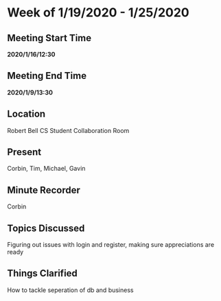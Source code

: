 # Week of 1/19/2020 - 1/25/2020

## Meeting Start Time

**2020/1/16/12:30**

## Meeting End Time

**2020/1/9/13:30**

## Location

Robert Bell CS Student Collaboration Room

## Present

Corbin, Tim, Michael, Gavin

## Minute Recorder

Corbin

## Topics Discussed

Figuring out issues with login and register, making sure appreciations are ready

## Things Clarified

How to tackle seperation of db and business
